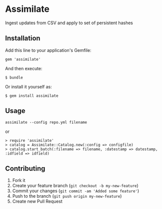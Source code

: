 # Assimilate

Ingest updates from CSV and apply to set of persistent hashes

## Installation

Add this line to your application's Gemfile:

    gem 'assimilate'

And then execute:

    $ bundle

Or install it yourself as:

    $ gem install assimilate

## Usage

    assimilate --config repo.yml filename

or

    > require 'assimilate'
    > catalog = Assimilate::Catalog.new(:config => configfile)
    > catalog.start_batch(:filename => filename, :datestamp => datestamp, :idfield => idfield)

## Contributing

1. Fork it
2. Create your feature branch (`git checkout -b my-new-feature`)
3. Commit your changes (`git commit -am 'Added some feature'`)
4. Push to the branch (`git push origin my-new-feature`)
5. Create new Pull Request

